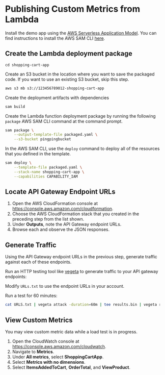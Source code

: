 # Publishing Custom Metrics from Lambda

Install the demo app using the [AWS Serverless Application Model](https://aws.amazon.com/serverless/sam/). You can find instructions to install the AWS SAM CLI [here](https://docs.aws.amazon.com/serverless-application-model/latest/developerguide/serverless-sam-cli-install.html).

## Create the Lambda deployment package

`cd shopping-cart-app`

Create an S3 bucket in the location where you want to save the packaged code. If you want to use an existing S3 bucket, skip this step.

```sh
aws s3 mb s3://123456789012-shopping-cart-app
```

Create the deployment artifacts with dependencies

```sh
sam build
```

Create the Lambda function deployment package by running the following `package` AWS SAM CLI command at the command prompt.

```sh
sam package \
    --output-template-file packaged.yaml \
    --s3-bucket pingpingbucket
```

In the AWS SAM CLI, use the `deploy` command to deploy all of the resources that you defined in the template.

```sh
sam deploy \
    --template-file packaged.yaml \
    --stack-name shopping-cart-app \
    --capabilities CAPABILITY_IAM
```

## Locate API Gateway Endpoint URLs

1. Open the AWS CloudFormation console at <https://console.aws.amazon.com/cloudformation>.
1. Choose the AWS CloudFormation stack that you created in the preceding step from the list shown\.
1. Under **Outputs**, note the API Gateway endpoint URLs.
1. Browse each and observe the JSON responses.

## Generate Traffic

Using the API Gateway endpoint URLs in the previous step, generate traffic against each of these endpoints.

Run an HTTP testing tool like [vegeta](https://github.com/tsenart/vegeta) to generate traffic to your API gateway endpoints:

Modify `URLs.txt` to use the endpoint URLs in your account.

Run a test for 60 minutes:

```sh
cat URLS.txt | vegeta attack -duration=60m | tee results.bin | vegeta report
```

## View Custom Metrics

You may view custom metric data while a load test is in progress.

1. Open the CloudWatch console at <https://console.aws.amazon.com/cloudwatch>.
1. Navigate to **Metrics**.
1. Under **All metrics**, select **ShoppingCartApp**.
1. Select **Metrics with no dimensions**.
1. Select **ItemsAddedToCart**, **OrderTotal**, and **ViewProduct**.
